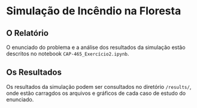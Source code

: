 # Simulação de Incêndio na Floresta

## O Relatório
O enunciado do problema e a análise dos resultados da simulação estão descritos no notebook `CAP-465_Exercício2.ipynb`. 

## Os Resultados
Os resultados da simulação podem ser consultados no diretório `/results/`, onde estão carragdos os arquivos e gráficos de cada caso de estudo do enunciado. 
